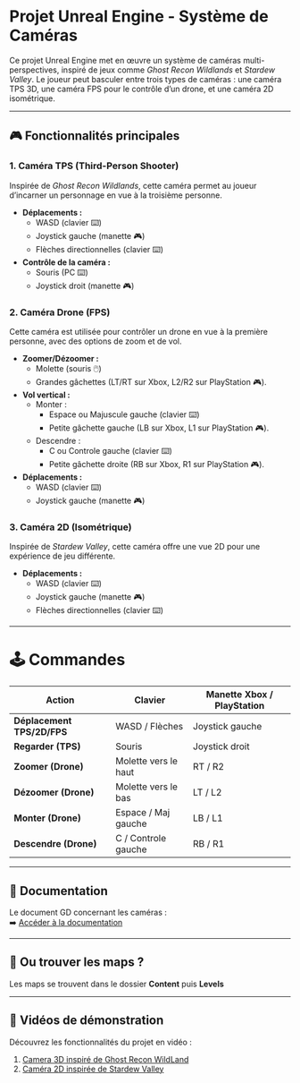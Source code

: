 # Projet Unreal Engine - Système de Caméras 

Ce projet Unreal Engine met en œuvre un système de caméras multi-perspectives, inspiré de jeux comme *Ghost Recon Wildlands* et *Stardew Valley*. Le joueur peut basculer entre trois types de caméras : une caméra TPS 3D, une caméra FPS pour le contrôle d’un drone, et une caméra 2D isométrique.

---

## 🎮 Fonctionnalités principales

### 1. Caméra TPS (Third-Person Shooter) 
Inspirée de *Ghost Recon Wildlands*, cette caméra permet au joueur d’incarner un personnage en vue à la troisième personne.  
- **Déplacements :**  
  - WASD (clavier ⌨️)  
  - Joystick gauche (manette 🎮)  
  - Flèches directionnelles (clavier ⌨️)  
- **Contrôle de la caméra :**  
  - Souris (PC ⌨️)  
  - Joystick droit (manette 🎮)  

### 2. Caméra Drone (FPS)
Cette caméra est utilisée pour contrôler un drone en vue à la première personne, avec des options de zoom et de vol.  
- **Zoomer/Dézoomer :**
  - Molette (souris 🖱️)
  - Grandes gâchettes (LT/RT sur Xbox, L2/R2 sur PlayStation 🎮).  
- **Vol vertical :**  
  - Monter :
    - Espace ou Majuscule gauche (clavier ⌨️)   
    - Petite gâchette gauche (LB sur Xbox, L1 sur PlayStation 🎮).  
  - Descendre :
    - C ou Controle gauche (clavier ⌨️)
    - Petite gâchette droite (RB sur Xbox, R1 sur PlayStation 🎮).   
- **Déplacements :**  
  - WASD (clavier ⌨️)  
  - Joystick gauche (manette 🎮)  

### 3. Caméra 2D (Isométrique)
Inspirée de *Stardew Valley*, cette caméra offre une vue 2D pour une expérience de jeu différente.  
- **Déplacements :**  
  - WASD (clavier ⌨️)  
  - Joystick gauche (manette 🎮)  
  - Flèches directionnelles (clavier ⌨️)  

---

# 🕹️ Commandes 

| **Action**                 | **Clavier**            | **Manette Xbox / PlayStation** |
|---------------------       |------------------------|--------------------------------|
| **Déplacement TPS/2D/FPS** | WASD / Flèches         | Joystick gauche                |
| **Regarder (TPS)**         | Souris                 | Joystick droit                 |
| **Zoomer (Drone)**         | Molette vers le haut   | RT / R2                        |
| **Dézoomer (Drone)**       | Molette vers le bas    | LT / L2                        |
| **Monter (Drone)**         | Espace / Maj gauche    | LB / L1                        |
| **Descendre (Drone)**      | C / Controle gauche    | RB / R1                        |

---

## 📄 Documentation

Le document GD concernant les caméras :  
➡️ [Accéder à la documentation](https://docs.google.com/document/d/1fnsFEqBXAniBqyXTreVskEy0oqFWLi04g5IBHIPXL9o/edit?usp=sharing)  

---

## 📁 Ou trouver les maps ?

Les maps se trouvent dans le dossier **Content** puis **Levels**

---

## 🎥 Vidéos de démonstration

Découvrez les fonctionnalités du projet en vidéo :  

1. [Camera 3D inspiré de Ghost Recon WildLand](https://www.youtube.com/watch?v=ID_VIDEO2)  
3. [Caméra 2D inspirée de Stardew Valley](https://www.youtube.com/watch?v=ID_VIDEO4) 

